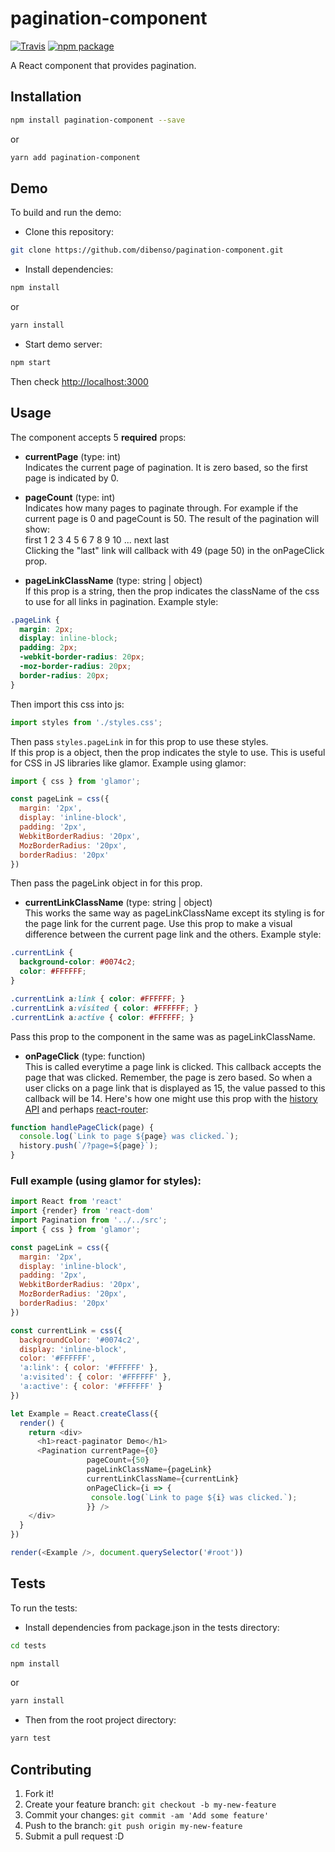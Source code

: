 # pagination-component

[![Travis][build-badge]][build]
[![npm package][npm-badge]][npm]

A React component that provides pagination.  

## Installation    
```sh
npm install pagination-component --save
```     
or     
```sh
yarn add pagination-component
```     

## Demo     
To build and run the demo:      
* Clone this repository:
```sh
git clone https://github.com/dibenso/pagination-component.git
```     
* Install dependencies:    
```sh
npm install
```
or    
```sh
yarn install
```
* Start demo server:
```sh
npm start
```
    
Then check [http://localhost:3000]()     

## Usage    
The component accepts 5 **required** props:     
* **currentPage** (type: int)     
Indicates the current page of pagination. It is zero based, so the first page is indicated by 0.     


* **pageCount** (type: int)    
Indicates how many pages to paginate through. For example if the current page is 0 and pageCount is 50. The result of the pagination will show:     
first 1 2 3 4 5 6 7 8 9 10 ... next last     
Clicking the "last" link will callback with 49 (page 50) in the onPageClick prop.     


* **pageLinkClassName** (type: string | object)       
If this prop is a string, then the prop indicates the className of the css to use for all links in pagination. Example style:     
```css
.pageLink {
  margin: 2px;
  display: inline-block;
  padding: 2px;
  -webkit-border-radius: 20px;
  -moz-border-radius: 20px;
  border-radius: 20px;
}
```  
Then import this css into js:     
```javascript
import styles from './styles.css';
```
Then pass ``styles.pageLink`` in for this prop to use these styles.     
If this prop is a object, then the prop indicates the style to use. This is useful for CSS in JS libraries like glamor. Example using glamor:     
```javascript
import { css } from 'glamor';

const pageLink = css({
  margin: '2px',
  display: 'inline-block',
  padding: '2px',
  WebkitBorderRadius: '20px',
  MozBorderRadius: '20px',
  borderRadius: '20px'
})
```
Then pass the pageLink object in for this prop.
  
  
* **currentLinkClassName** (type: string | object)      
This works the same way as pageLinkClassName except its styling is for the page link for the current page. Use this prop to make a visual difference between the current page link and the others. Example style:     
```css
.currentLink {
  background-color: #0074c2;
  color: #FFFFFF;
}

.currentLink a:link { color: #FFFFFF; }
.currentLink a:visited { color: #FFFFFF; }
.currentLink a:active { color: #FFFFFF; }
```      
Pass this prop to the component in the same was as pageLinkClassName.  
     
         
* **onPageClick** (type: function)     
This is called everytime a page link is clicked. This callback accepts the page that was clicked. Remember, the page is zero based. So when a user clicks on a page link that is displayed as 15, the value passed to this callback will be 14. Here's how one might use this prop with the [history API](https://github.com/ReactTraining/history) and perhaps [react-router](https://github.com/ReactTraining/react-router):     
```javascript
function handlePageClick(page) {
  console.log(`Link to page ${page} was clicked.`);
  history.push(`/?page=${page}`);
}
```       

### Full example (using glamor for styles):
```javascript
import React from 'react'
import {render} from 'react-dom'
import Pagination from '../../src';
import { css } from 'glamor';

const pageLink = css({
  margin: '2px',
  display: 'inline-block',
  padding: '2px',
  WebkitBorderRadius: '20px',
  MozBorderRadius: '20px',
  borderRadius: '20px'
})

const currentLink = css({
  backgroundColor: '#0074c2',
  display: 'inline-block',
  color: '#FFFFFF',
  'a:link': { color: '#FFFFFF' },
  'a:visited': { color: '#FFFFFF' },
  'a:active': { color: '#FFFFFF' }
})

let Example = React.createClass({
  render() {
    return <div>
      <h1>react-paginator Demo</h1>
      <Pagination currentPage={0}
                 pageCount={50}
                 pageLinkClassName={pageLink}
                 currentLinkClassName={currentLink}
                 onPageClick={i => {
                  console.log(`Link to page ${i} was clicked.`);
                 }} />
    </div>
  }
})

render(<Example />, document.querySelector('#root'))
```


## Tests
To run the tests:      
* Install dependencies from package.json in the tests directory:
```sh
cd tests
```      
```sh
npm install
```     
or     
```sh
yarn install
```       
* Then from the root project directory:     
```sh
yarn test
```      
      
            
## Contributing

1. Fork it!
2. Create your feature branch: `git checkout -b my-new-feature`
3. Commit your changes: `git commit -am 'Add some feature'`
4. Push to the branch: `git push origin my-new-feature`
5. Submit a pull request :D

[build-badge]: https://img.shields.io/travis/dibenso/pagination-component/master.png?style=flat-square
[build]: https://travis-ci.org/dibenso/pagination-component

[npm-badge]: https://img.shields.io/npm/v/pagination-component.png?style=flat-square
[npm]: https://www.npmjs.org/package/pagination-component
